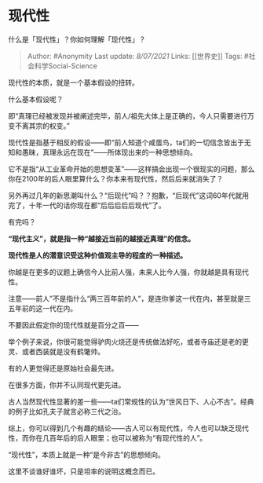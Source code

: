 # 现代性
什么是「现代性」？你如何理解「现代性」？

> Author: #Anonymity 
Last update: *8/07/2021* 
Links:  [[世界史]]
Tags: #社会科学Social-Science 

现代性的本质，就是一个基本假设的扭转。

什么基本假设呢？

即“真理已经被发现并被阐述完毕，前人/祖先大体上是正确的，今人只需要进行万变不离其宗的权变。”

现代性是指基于相反的假设——即“前人知道个咸蛋鸟，ta们的一切信念皆出于无知和愚昧，真理永远在现在”——所体现出来的一种思想倾向。

它不是指“从工业革命开始的思想变革”——这样搞会出现一个很现实的问题，那么你在2100年的后人眼里算什么？你本来有现代性，然后后来就消失了？

另外再过几年的新思潮叫什么？“后现代”吗？？抱歉，“后现代”这词60年代就用完了，十年一代的话你现在都“后后后后后现代”了。

有完吗？

**“现代主义”，就是指一种“越接近当前的越接近真理”的信念。**

**现代性是人的潜意识受这种价值观主导的程度的一种描述。**

你越是在更多的议题上确信今人比前人强，未来人比今人强，你就越是具有现代性。

注意——前人”不是指什么“两三百年前的人”，是连你爹这一代在内，甚至就是三五年前的这一代在内。

不要因此假定你的现代性就是百分之百——

举个例子来说，你很可能觉得驴肉火烧还是传统做法好吃，或者寺庙还是老的更灵、或者西装就是没有鹤氅帅。

有的人更觉得还是原始社会最先进。

在很多方面，你并不认同现代更先进。

  

古人当然现代性显著的差一些——ta们常规性的认为“世风日下、人心不古”。经典的例子比如孔夫子就言必称三代之治。

综上，你可以得到几个有趣的结论——古人可以有现代性，今人也可以缺乏现代性，而你在几百年后的后人眼里；也可以被称为“有现代性的人”。

“现代性”，本质上就是一种“是今非古”的思想倾向。

这里不谈谁好谁坏，只是坦率的说明这概念而已。